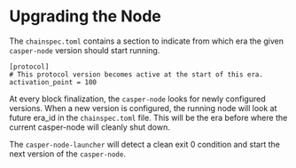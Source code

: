 # Upgrading the Node

The `chainspec.toml` contains a section to indicate from which era the given `casper-node` version should start running.

```
[protocol]
# This protocol version becomes active at the start of this era.
activation_point = 100
```

At every block finalization, the `casper-node` looks for newly configured versions. When a new version is configured, the running node will look at future era_id in the `chainspec.toml` file. This will be the era before where the current casper-node will cleanly shut down.

The `casper-node-launcher` will detect a clean exit 0 condition and start the next version of the `casper-node`.
